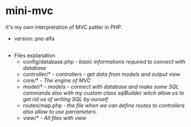 # mini-mvc

It's my own interpretation of MVC patter in PHP.
* version: pre-alfa

## 

* Files explanation
    * config/database.php - *basic informations required to connect with database*
    * controller/* - *controllers - get data from models and output view*
    * core/* - *The engine of MVC*
    * model/* - *models - connect with database and make some SQL commands also with my custom class sqlBuilder witch allow us to get rid us of writing SQL by ourself*
    * routes/map.php - *the file when we can define routes to controllers also allow to use parrameters.*
    * view/* - *All files with view*